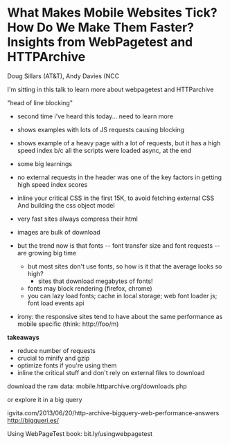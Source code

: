 # What Makes Mobile Websites Tick? How Do We Make Them Faster? Insights from WebPagetest and HTTPArchive

Doug Sillars (AT&T), Andy Davies (NCC

I'm sitting in this talk to learn more about webpagetest and HTTParchive


"head of line blocking"

  - second time i've heard this today... need to learn more

- shows examples with lots of JS requests causing blocking

- shows example of a heavy page with a lot of requests, but it has a high speed index b/c all the scripts were loaded async, at the end

- some big learnings

 - no external requests in the header was one of the key factors in getting high speed index scores
 - inline your critical CSS in the first 15K, to avoid fetching external CSS And building the css object model
 - very fast sites always compress their html
 - images are bulk of download
 - but the trend now is that fonts -- font transfer size and font requests -- are growing big time
   - but most sites don't use fonts, so how is it that the average looks so high?
     - sites that download megabytes of fonts!
   - fonts may block rendering (firefox, chrome)
   - you can lazy load fonts; cache in local storage; web font loader js; font load events api

- irony: the responsive sites tend to have about the same performance as mobile specific (think: http://foo/m)


**takeaways**

 - reduce number of requests
 - crucial to minify and gzip
 - optimize fonts if you're using them
 - inline the critical stuff and don't rely on external files to download

 download the raw data: mobile.httparchive.org/downloads.php

 or explore it in a big query

 igvita.com/2013/06/20/http-archive-bigquery-web-performance-answers
 http://bigqueri.es/

 Using WebPageTest book: bit.ly/usingwebpagetest
